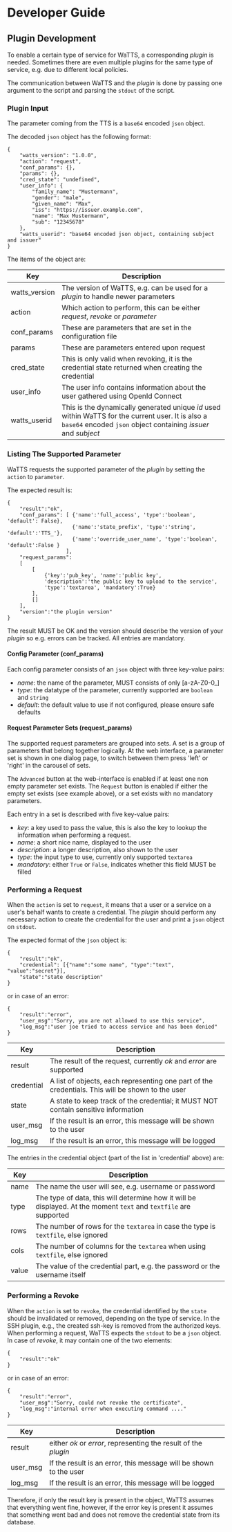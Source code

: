 # Developer Guide
## Plugin Development
To enable a certain type of service for WaTTS, a corresponding *plugin* is
needed.  Sometimes there are even multiple plugins for the same type of service,
e.g. due to different local policies.

The communication between WaTTS and the *plugin* is done by passing one argument
to the script and parsing the `stdout` of the script.

### Plugin Input
The parameter coming from the TTS is a `base64` encoded `json` object.

The decoded `json` object has the following format:
```
{
    "watts_version": "1.0.0",
    "action": "request",
    "conf_params": {},
    "params": {},
    "cred_state": "undefined",
    "user_info": {
        "family_name": "Mustermann",
        "gender": "male",
        "given_name": "Max",
        "iss": "https://issuer.example.com",
        "name": "Max Mustermann",
        "sub": "12345678"
    },
    "watts_userid": "base64 encoded json object, containing subject and issuer"
}
```
The items of the object are:

| Key        | Description |
|----|----|
| watts_version | The version of WaTTS, e.g. can be used for a *plugin* to handle newer parameters |
| action | Which action to perform, this can be either *request*, *revoke* or *parameter* |
| conf_params| These are parameters that are set in the configuration file |
| params |  These are parameters entered upon request |
| cred_state | This is only valid when revoking, it is the credential state returned when creating the credential |
| user_info  | The user info contains information about the user gathered using OpenId Connect |
| watts_userid | This is the dynamically generated unique *id* used within WaTTS for the current user. It is also a `base64` encoded `json` object containing *issuer* and *subject* |

### Listing The Supported Parameter
WaTTS requests the supported parameter of the *plugin* by setting the `action` to `parameter`.

The expected result is:
```
{
    "result":"ok",
    "conf_params": [ {'name':'full_access', 'type':'boolean', 'default': False},
                     {'name':'state_prefix', 'type':'string', 'default':'TTS_'},
                     {'name':'override_user_name', 'type':'boolean', 'default':False }
                   ],
    "request_params":
    [
        [
            {'key':'pub_key', 'name':'public key',
            'description':'the public key to upload to the service',
            'type':'textarea', 'mandatory':True}
        ],
        []
    ],
    "version":"the plugin version"
}
```
The result MUST be OK and the version should describe the version of your *plugin* so e.g. errors
can be tracked. All entries are mandatory.

#### Config Parameter (conf_params)
Each config parameter consists of an `json` object with three key-value pairs:
 - *name*: the name of the parameter, MUST consists of only [a-zA-Z0-0_]
 - *type*: the datatype of the parameter, currently supported are `boolean` and `string`
 - *default*: the default value to use if not configured, please ensure safe defaults

#### Request Parameter Sets (request_params)
The supported request parameters are grouped into sets. A set is a group of parameters that
belong together logically.
At the web interface, a parameter set is shown in one dialog page, to switch between them
press 'left' or 'right' in the carousel of sets.

The `Advanced` button at the web-interface is enabled if at least one non empty parameter
set exists. The `Request` button is enabled if either the empty set exists (see example above),
or a set exists with no mandatory parameters.

Each entry in a set is described with five key-value pairs:

- *key*: a key used to pass the value, this is also the key to lookup the information when performing a request.
- *name*: a short nice name, displayed to the user
- *description*: a longer description, also shown to the user
- *type*: the input type to use, currently only supported `textarea`
- *mandatory*: either `True` or `False`, indicates whether this field MUST be filled


### Performing a Request
When the `action` is set to `request`, it means that a user or a service on a
user's behalf wants to create a credential.
The *plugin* should perform any necessary action to create the credential for the user and print
a `json` object on `stdout`.

The expected format of the `json` object is:

```
{
	"result":"ok",
	"credential": [{"name":"some name", "type":"text", "value":"secret"}],
	"state":"state description"
}
```
or in case of an error:

```
{
	"result":"error",
    "user_msg":"Sorry, you are not allowed to use this service",
    "log_msg":"user joe tried to access service and has been denied"
}
```


| Key        | Description                                                                                    |
|------------|------------------------------------------------------------------------------------------------|
| result | The result of the request, currently *ok* and *error* are supported |
| credential | A list of objects, each representing one part of the credentials. This will be shown to the user |
| state      | A state to keep track of the credential; it MUST NOT contain sensitive information              |
| user_msg  | If the result is an error, this message will be shown to the user        |
| log_msg  | If the result is an error, this message will be logged        |


The entries in the credential object (part of the list in 'credential' above) are:

| Key   | Description                                                                                                       |
|-------|-------------------------------------------------------------------------------------------------------------------|
| name  | The name the user will see, e.g. username or password                                                              |
| type  | The type of data, this will determine how it will be displayed. At the moment `text` and `textfile` are supported |
| rows  | The number of rows for the `textarea` in case the type is `textfile`, else ignored                                        |
| cols  | The number of columns for the `textarea` when using `textfile`, else ignored                                          |
| value | The value of the credential part, e.g. the password or the username itself                                         |


### Performing a Revoke
When the `action` is set to `revoke`, the credential identified by the `state` should be invalidated
or removed, depending on the type of service. In the SSH plugin, e.g., the created ssh-key is
removed from the authorized keys.
When performing a request, WaTTS expects the `stdout` to be a `json` object. In case of *revoke*, it may contain
one of the two elements:
```
{
	"result":"ok"
}
```
or in case of an error:

```
{
	"result":"error",
    "user_msg":"Sorry, could not revoke the certificate",
    "log_msg":"internal error when executing command ...."
}
```
| Key    | Description                                                             |
|--------|-------------------------------------------------------------------------|
| result | either *ok* or *error*, representing the result of the *plugin*           |
| user_msg  | If the result is an error, this message will be shown to the user        |
| log_msg  | If the result is an error, this message will be logged        |


Therefore, if only the result key is present in the object, WaTTS assumes that
everything went fine, however, if the error key is present it assumes that
something went bad and does not remove the credential state from its database.
